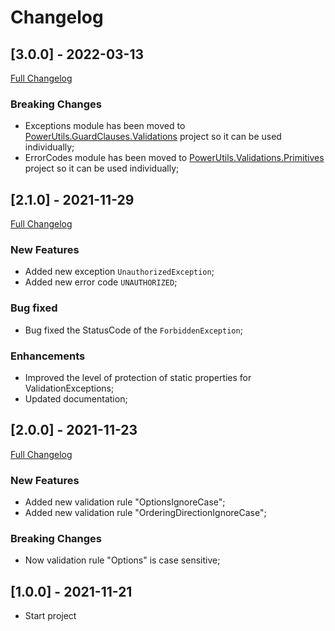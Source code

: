 # Changelog




## [3.0.0] - 2022-03-13
[Full Changelog](https://github.com/TechNobre/PowerUtils.Validations/compare/v2.1.0...v3.0.0)


### Breaking Changes
- Exceptions module has been moved to [PowerUtils.GuardClauses.Validations](https://github.com/TechNobre/PowerUtils.GuardClauses.Validations) project so it can be used individually;
- ErrorCodes module has been moved to [PowerUtils.Validations.Primitives](https://github.com/TechNobre/PowerUtils.Validations.Primitives) project so it can be used individually;




## [2.1.0] - 2021-11-29
[Full Changelog](https://github.com/TechNobre/PowerUtils.Validations/compare/v2.0.0...v2.1.0)


### New Features
- Added new exception `UnauthorizedException`;
- Added new error code `UNAUTHORIZED`;


### Bug fixed
- Bug fixed the StatusCode of the `ForbiddenException`;


### Enhancements
- Improved the level of protection of static properties for ValidationExceptions;
- Updated documentation;




## [2.0.0] - 2021-11-23
[Full Changelog](https://github.com/TechNobre/PowerUtils.Validations/compare/v1.0.0...v2.0.0)


### New Features
- Added new validation rule "OptionsIgnoreCase";
- Added new validation rule "OrderingDirectionIgnoreCase";


### Breaking Changes
- Now validation rule "Options" is case sensitive;




## [1.0.0] - 2021-11-21

- Start project